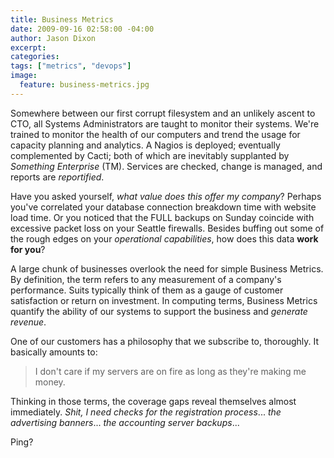 ```yaml
---
title: Business Metrics
date: 2009-09-16 02:58:00 -04:00
author: Jason Dixon
excerpt:
categories:
tags: ["metrics", "devops"]
image:
  feature: business-metrics.jpg
---
```


Somewhere between our first corrupt filesystem and an unlikely ascent to CTO, all Systems Administrators are taught to monitor their systems. We're trained to monitor the health of our computers and trend the usage for capacity planning and analytics. A Nagios is deployed; eventually complemented by Cacti; both of which are inevitably supplanted by *Something Enterprise* (TM). Services are checked, change is managed, and reports are *reportified*.

Have you asked yourself, *what value does this offer my company*? Perhaps you've correlated your database connection breakdown time with website load time. Or you noticed that the FULL backups on Sunday coincide with excessive packet loss on your Seattle firewalls.  Besides buffing out some of the rough edges on your *operational capabilities*, how does this data **work for you**?

A large chunk of businesses overlook the need for simple Business Metrics. By definition, the term refers to any measurement of a company's performance. Suits typically think of them as a gauge of customer satisfaction or return on investment. In computing terms, Business Metrics quantify the ability of our systems to support the business and *generate revenue*.

One of our customers has a philosophy that we subscribe to, thoroughly. It basically amounts to:

> I don't care if my servers are on fire as long as they're making me money.

Thinking in those terms, the coverage gaps reveal themselves almost immediately. *Shit, I need checks for the registration process*... *the advertising banners*... *the accounting server backups*...

Ping?
